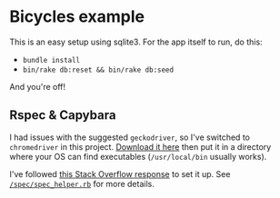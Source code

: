 # Bicycles example

This is an easy setup using sqlite3. For the app itself to run, do this:

* `bundle install`
* `bin/rake db:reset && bin/rake db:seed`

And you're off!

## Rspec & Capybara

I had issues with the suggested `geckodriver`, so I've switched to `chromedriver` in this project. [Download it here](https://sites.google.com/a/chromium.org/chromedriver/) then put it in a directory where your OS can find executables (`/usr/local/bin` usually works).

I've followed [this Stack Overflow response](http://stackoverflow.com/questions/21445164/set-chrome-as-default-browser-for-rspec-capybara#21453068) to set it up.
See [`/spec/spec_helper.rb`](spec/spec_helper.rb) for more details.
